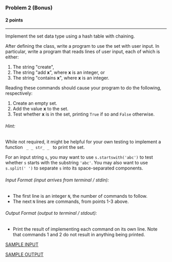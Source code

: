 ### Problem 2 (Bonus)
#### 2 points

___

Implement the set data type using a hash table with chaining. 

After defining the class, write a program to use the set with user input. In particular, write a program that reads lines of user input, each of which is either: 
1. The string "create",
2. The string "add **x**", where **x** is an integer, or
3. The string "contains **x**", where **x** is an integer. 

Reading these commands should cause your program to do the following, respectively: 
1. Create an empty set. 
2. Add the value **x** to the set.
3. Test whether **x** is in the set, printing <code>True</code> if so and <code>False</code> otherwise. 
 
###### Hint:
While not required, it might be helpful for your own testing to implement a function <code> _ _ str_ _ </code> to print the set.

For an input string <code>s</code>, you may want to use <code>s.startswith('abc')</code> to test whether <code>s</code> starts with the substring <code>'abc'</code>. You may also want to use <code>s.split(' ')</code> to separate <code>s</code> into its space-separated components.
 
###### Input Format (input arrives from terminal / stdin):

- The first line is an integer <code>N</code>, the number of commands to follow. 
- The next <code>N</code> lines are commands, from points 1-3 above.

###### Output Format (output to terminal / stdout):

- Print the result of implementing each command on its own line. Note that commands 1 and 2 do not result in anything being printed. 

[SAMPLE INPUT](input.txt)

[SAMPLE OUTPUT](output.txt)
